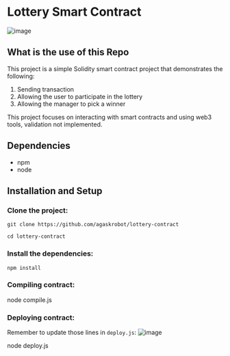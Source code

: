 # Lottery Smart Contract

![image](https://user-images.githubusercontent.com/11446164/182675052-083dd1a7-9cf4-49cf-967c-1d95e170813f.png)

## What is the use of this Repo

This project is a simple Solidity smart contract project that demonstrates the following:
1. Sending transaction
2. Allowing the user to participate in the lottery
3. Allowing the manager to pick a winner


This project focuses on interacting with smart contracts and using web3 tools, validation not implemented.

## Dependencies

- npm 
- node

## Installation and Setup

### Clone the project:

    git clone https://github.com/agaskrobot/lottery-contract

    cd lottery-contract

### Install the dependencies:

    npm install

### Compiling contract:

node compile.js

### Deploying contract:

Remember to update those lines in `deploy.js`: 
![image](https://user-images.githubusercontent.com/11446164/182683778-879e46c2-88de-4b7b-9690-3bb33a092dbb.png)


node deploy.js

